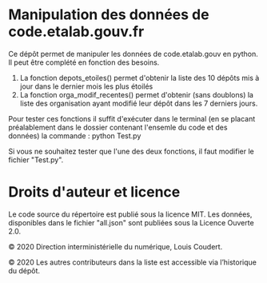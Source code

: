 # Manipulation des données de code.etalab.gouv.fr

Ce dépôt permet de manipuler les données de code.etalab.gouv en python. Il peut être complété en fonction des besoins.

1) La fonction depots_etoiles() permet d'obtenir la liste des 10 dépôts mis à jour dans le dernier mois les plus étoilés
2) La fonction orga_modif_recentes() permet d'obtenir (sans doublons) la liste des organisation ayant modifié leur dépôt dans les 7 derniers jours.

Pour tester ces fonctions il suffit d'exécuter dans le terminal (en se placant préalablement dans le dossier contenant l'ensemle du code et des données) la commande : python Test.py

Si vous ne souhaitez tester que l'une des deux fonctions, il faut modifier le fichier "Test.py".


# Droits d'auteur et licence

Le code source du répertoire est publié sous la licence MIT. Les données, disponibles dans le fichier "all.json" sont publiées sous la Licence Ouverte 2.0.

© 2020 Direction interministérielle du numérique, Louis Coudert.

© 2020 Les autres contributeurs dans la liste est accessible via l’historique du dépôt.
